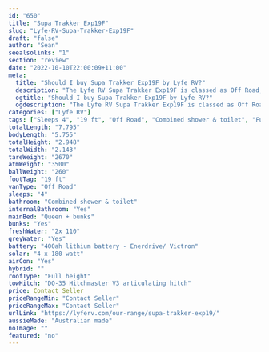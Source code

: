 ```yaml
---
id: "650"
title: "Supa Trakker Exp19F"
slug: "Lyfe-RV-Supa-Trakker-Exp19F"
draft: "false"
author: "Sean"
seealsolinks: "1"
section: "review"
date: "2022-10-10T22:00:09+11:00"
meta:
  title: "Should I buy Supa Trakker Exp19F by Lyfe RV?"
  description: "The Lyfe RV Supa Trakker Exp19F is classed as Off Road, and sleeps 4 people. It is Australian made and comes in at 19 ft. It generally has Combined shower & toilet."
  ogtitle: "Should I buy Supa Trakker Exp19F by Lyfe RV?"
  ogdescription: "The Lyfe RV Supa Trakker Exp19F is classed as Off Road, and sleeps 4 people. It is Australian made and comes in at 19 ft. It generally has Combined shower & toilet."
categories: ["Lyfe RV"]
tags: ["Sleeps 4", "19 ft", "Off Road", "Combined shower & toilet", "Full height", "Price Unknown", "Australian made"]
totalLength: "7.795"
bodyLength: "5.755"
totalHeight: "2.948"
totalWidth: "2.143"
tareWeight: "2670"
atmWeight: "3500"
ballWeight: "260"
footTag: "19 ft"
vanType: "Off Road"
sleeps: "4"
bathroom: "Combined shower & toilet"
internalBathroom: "Yes"
mainBed: "Queen + bunks"
bunks: "Yes"
freshWater: "2x 110"
greyWater: "Yes"
battery: "400ah lithium battery - Enerdrive/ Victron"
solar: "4 x 180 watt"
airCon: "Yes"
hybrid: ""
roofType: "Full height"
towHitch: "DO-35 Hitchmaster V3 articulating hitch"
price: Contact Seller
priceRangeMin: "Contact Seller"
priceRangeMax: "Contact Seller"
urlLink: "https://lyferv.com/our-range/supa-trakker-exp19/"
aussieMade: "Australian made"
noImage: ""
featured: "no"
---
```

